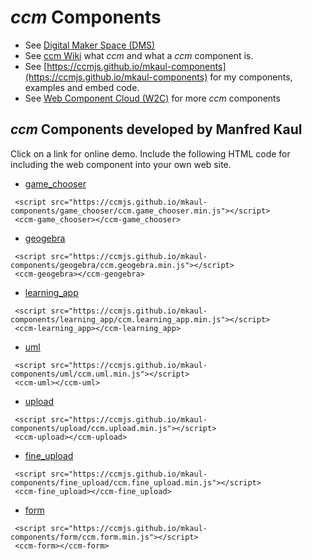 # _ccm_ Components

* See [Digital Maker Space (DMS)](https://ccmjs.github.io/digital-maker-space/)
* See [ccm Wiki](https://github.com/ccmjs/ccm/wiki) what _ccm_ and what a _ccm_ component is.
* See [https://ccmjs.github.io/mkaul-components](https://ccmjs.github.io/mkaul-components) for my components, examples and embed code.
* See [Web Component Cloud (W2C)](https://tkless.github.io/w2c/) for more _ccm_ components

## _ccm_ Components developed by Manfred Kaul

Click on a link for online demo. Include the following HTML code for including the web component into your own web site. 

* [game_chooser](https://ccmjs.github.io/mkaul-components/game_chooser/index.html)
```
 <script src="https://ccmjs.github.io/mkaul-components/game_chooser/ccm.game_chooser.min.js"></script>
 <ccm-game_chooser></ccm-game_chooser>
```
* [geogebra](https://ccmjs.github.io/mkaul-components/geogebra/index.html)
```
 <script src="https://ccmjs.github.io/mkaul-components/geogebra/ccm.geogebra.min.js"></script>
 <ccm-geogebra></ccm-geogebra>
```
* [learning_app](https://ccmjs.github.io/mkaul-components/learning_app/index.html)
```
 <script src="https://ccmjs.github.io/mkaul-components/learning_app/ccm.learning_app.min.js"></script>
 <ccm-learning_app></ccm-learning_app>
```
* [uml](https://ccmjs.github.io/mkaul-components/uml/index.html)
```
 <script src="https://ccmjs.github.io/mkaul-components/uml/ccm.uml.min.js"></script>
 <ccm-uml></ccm-uml>
```
* [upload](https://ccmjs.github.io/mkaul-components/upload/index.html)
```
 <script src="https://ccmjs.github.io/mkaul-components/upload/ccm.upload.min.js"></script>
 <ccm-upload></ccm-upload>
```
* [fine_upload](https://ccmjs.github.io/mkaul-components/fine_upload/index.html)
```
 <script src="https://ccmjs.github.io/mkaul-components/fine_upload/ccm.fine_upload.min.js"></script>
 <ccm-fine_upload></ccm-fine_upload>
```
* [form](https://ccmjs.github.io/mkaul-components/form/index.html)
```
 <script src="https://ccmjs.github.io/mkaul-components/form/ccm.form.min.js"></script>
 <ccm-form></ccm-form>
```
